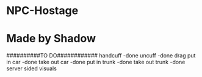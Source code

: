 # NPC-Hostage
# Made by Shadow
##########TO DO############
handcuff  -done
uncuff   -done
drag
put in car   -done
take out car   -done
put in trunk       -done
take out trunk     -done
server sided visuals
